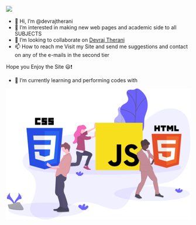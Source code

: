 <a href="https://devrajtherani.github.io"><img src="https://raw.githubusercontent.com/devrajtherani/devrajtherani.github.io/main/icons/Dev%20-%20Copy%20(2).png"></a>
- 👋 Hi, I’m @devrajtherani
- 👀 I’m interested in making new web pages and academic side to all SUBJECTS
- 💞️ I’m looking to collaborate on [Devraj Therani](https://devrajtherani.github.io)
- 📫 How to reach me 
                      Visit my Site and send me suggestions and contact on any of the e-mails in the second tier

Hope you Enjoy the Site 😃❗
- 🌱 I’m currently learning and performing codes with
<img src="svg/languages.svg">

<!---
devrajtherani/devrajtherani is a ✨ special ✨ repository because its `README.md` (this file) appears on your GitHub profile.
You can click the Preview link to take a look at your changes.
--->
